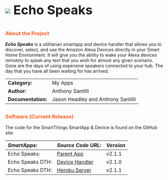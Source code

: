 <h3 style="font-size: 40px;"><img style="vertical-align: middle;" src="https://tonesto7.github.io/echo-speaks-docs/static/img/EchoSpeaks.png"></img> Echo Speaks</h3>

## <h3 style="color: #FF6025;">About the Project</h3>

***Echo Speaks*** is a utilitarian smartapp and device handler that allows you to discover, select, and use the Amazon Alexa Devices directly in your Smart Home Environment.
It will give you the ability to wake your Alexa devices remotely to speak any text that you wish for almost any given scenario.
Gone are the days of using expensive speakers connected to your hub. The day that
you have all been waiting for has arrived.

|  |  |
|:----------|---------|
|**Category:** | My Apps |
|**Author:** | Anthony Santilli  |
|**Documentation:** | Jason Headley and Anthony Santilli |

## <h3 style="color: #FF6025;">Software (Current Release)</h3>

The code for the SmartThings SmartApp & Device is found on the GitHub site:

| ***SmartApps:*** | ***Source Code URL:*** | ***Version*** |
|:-----------------|------------------------|---------------|
| Echo Speaks: |[Parent App](https://raw.githubusercontent.com/tonesto7/echo-speaks/master/smartapps/tonesto7/echo-speaks.src/echo-speaks.groovy ) | v2.1.1 |
| Echo Speaks DTH: |[Device Handler](https://raw.githubusercontent.com/tonesto7/echo-speaks/master/devicetypes/tonesto7/echo-speaks-device.src/echo-speaks-device.groovy) | v2.1.0 |
| Echo Speaks DTH: |[Heroku Server](https://github.com/tonesto7/echo-speaks-server) | v2.1.1 |
